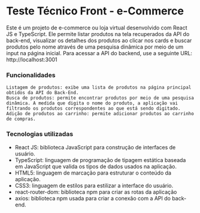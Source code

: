 # Teste Técnico Front - e-Commerce

Este é um projeto de e-commerce ou loja virtual desenvolvido com React JS e TypeScript. 
Ele permite listar produtos na tela recuperados da API do back-end, visualizar os detalhes dos produtos ao clicar nos cards e buscar produtos pelo nome através de uma pesquisa dinâmica por meio de um input na página inicial.
Para acessar a API do backend, use a seguinte URL: http://localhost:3001

### Funcionalidades

    Listagem de produtos: exibe uma lista de produtos na página principal obtidos da API do Back-End.
    Busca de produtos: permite encontrar produtos por meio de uma pesquisa dinâmica. A medida que digita o nome do produto, a aplicação vai filtrando os produtos correspondentes ao que está sendo digitado. 
    Adição de produtos ao carrinho: permite adicionar produtos ao carrinho de compras.

### Tecnologias utilizadas

  - React JS: biblioteca JavaScript para construção de interfaces de usuário.
  - TypeScript: linguagem de programação de tipagem estática baseada em JavaScript
  que valida os tipos de dados usados na aplicação.
  - HTML5: linguagem de marcação para estruturar o conteúdo da aplicação.
  - CSS3: linguagem de estilos para estilizar a interface do usuário.
  - react-router-dom: biblioteca npm para criar as rotas da aplicação
  - axios: biblioteca npm usada para criar a conexão com a API do back-end.
